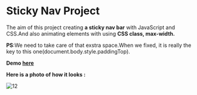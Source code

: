 # Sticky Nav Project

The aim of this project creating **a sticky nav bar** with JavaScript and CSS.And also animating elements with using **CSS class, max-width.**

**PS**:We need to take care of that exstra space.When we fixed, it is really the key to this one(document.body.style.paddingTop).

**Demo [here](https://baydarn.github.io/JS-30/24%20Sticky%20Nav/index.html#)**

**Here is a photo of how it looks :**

![12](https://user-images.githubusercontent.com/37474673/104071579-82adfd00-521a-11eb-8086-42cd86b0741a.png)


